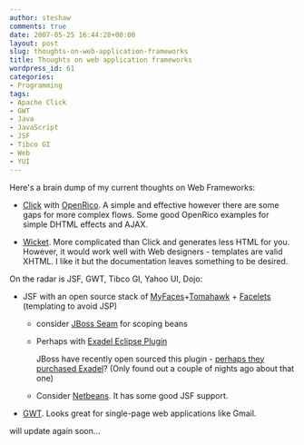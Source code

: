 ```yaml
---
author: steshaw
comments: true
date: 2007-05-25 16:44:28+00:00
layout: post
slug: thoughts-on-web-application-frameworks
title: Thoughts on web application frameworks
wordpress_id: 61
categories:
- Programming
tags:
- Apache Click
- GWT
- Java
- JavaScript
- JSF
- Tibco GI
- Web
- YUI
---
```


Here's a brain dump of my current thoughts on Web Frameworks:




	
  * [Click](http://click.sf.net/) with [OpenRico](http://openrico.org/). A simple and effective however there are some gaps for more complex flows. Some good OpenRico examples for simple DHTML effects and AJAX.


	
  * [Wicket](http://wicketframework.org/). More complicated than Click and generates less HTML for you. However, it would work well with Web designers - templates are valid XHTML. I like it but the documentation leaves something to be desired.





On the radar is JSF, GWT, Tibco GI, Yahoo UI, Dojo:
 

  
  * JSF with an open source stack of [MyFaces](http://myfaces.apache.org/)+[Tomahawk](http://myfaces.apache.org/tomahawk/) + [Facelets](https://facelets.dev.java.net/) (templating to avoid JSP)

     
      	
    * consider [JBoss Seam](http://www.jboss.com/products/seam) for scoping beans         


      	
    * Perhaps with [Exadel Eclipse Plugin](http://www.exadel.com/web/portal/home)

         JBoss have recently open sourced this plugin - [perhaps they purchased Exadel](http://jboss.com/partners/exadel)? (Only found out a couple of nights ago about that one)
         

       	
    * Consider [Netbeans](http://www.netbeans.org/). It has some good JSF support.

  


	
  * [GWT](http://code.google.com/webtoolkit/). Looks great for single-page web applications like Gmail.



will update again soon...
